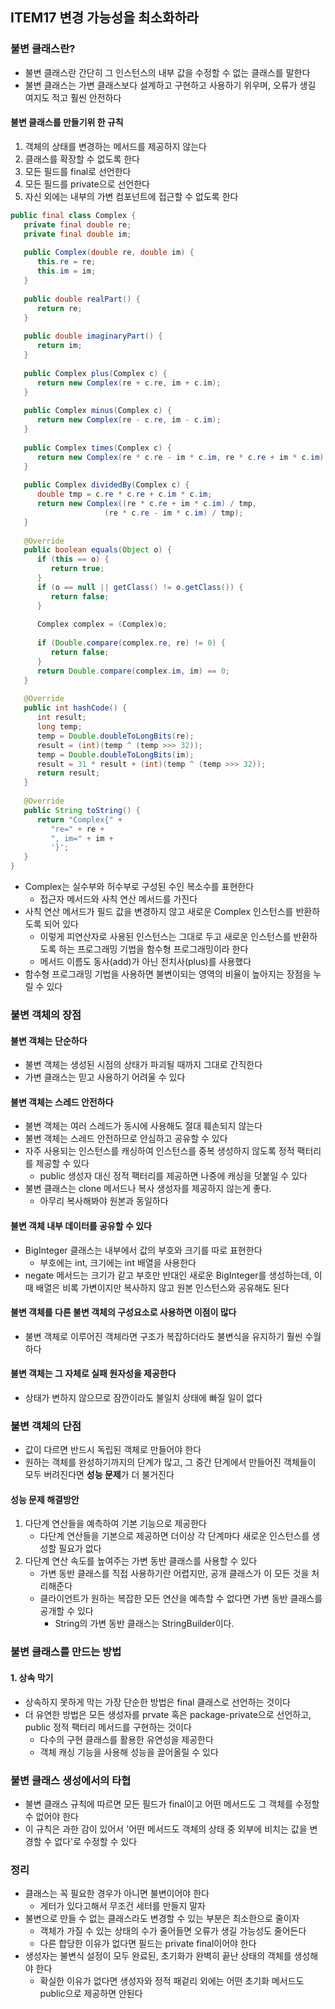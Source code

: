 ## ITEM17 변경 가능성을 최소화하라
### 불변 클래스란?
- 불변 클래스란 간단히 그 인스턴스의 내부 값을 수정할 수 없는 클래스를 말한다
- 불변 클래스는 가변 클래스보다 설계하고 구현하고 사용하기 위우며, 오류가 생길 여지도 적고 훨씬 안전하다

#### 불변 클래스를 만들기위 한 규칙
1. 객체의 상태를 변경하는 메서드를 제공하지 않는다
2. 클래스를 확장할 수 없도록 한다
3. 모든 필드를 final로 선언한다
4. 모든 필드를 private으로 선언한다
5. 자신 외에는 내부의 가변 컴포넌트에 접근할 수 없도록 한다

```Java
public final class Complex {  
   private final double re;  
   private final double im;  
  
   public Complex(double re, double im) {  
      this.re = re;  
      this.im = im;  
   }  
  
   public double realPart() {  
      return re;  
   }  
  
   public double imaginaryPart() {  
      return im;  
   }  
  
   public Complex plus(Complex c) {  
      return new Complex(re + c.re, im + c.im);  
   }  
  
   public Complex minus(Complex c) {  
      return new Complex(re - c.re, im - c.im);  
   }  
  
   public Complex times(Complex c) {  
      return new Complex(re * c.re - im * c.im, re * c.re + im * c.im);  
   }  
  
   public Complex dividedBy(Complex c) {  
      double tmp = c.re * c.re + c.im * c.im;  
      return new Complex((re * c.re + im * c.im) / tmp,  
                     (re * c.re - im * c.im) / tmp);  
   }  
  
   @Override  
   public boolean equals(Object o) {  
      if (this == o) {  
         return true;  
      }  
      if (o == null || getClass() != o.getClass()) {  
         return false;  
      }  
  
      Complex complex = (Complex)o;  
  
      if (Double.compare(complex.re, re) != 0) {  
         return false;  
      }  
      return Double.compare(complex.im, im) == 0;  
   }  
  
   @Override  
   public int hashCode() {  
      int result;  
      long temp;  
      temp = Double.doubleToLongBits(re);  
      result = (int)(temp ^ (temp >>> 32));  
      temp = Double.doubleToLongBits(im);  
      result = 31 * result + (int)(temp ^ (temp >>> 32));  
      return result;  
   }  
  
   @Override  
   public String toString() {  
      return "Complex{" +  
         "re=" + re +  
         ", im=" + im +  
         '}';  
   }  
}
```

- Complex는 실수부와 허수부로 구성된 수인 복소수를 표현한다
	- 접근자 메서드와 사칙 연산 메서드를 가진다
- 사칙 연산 메서드가 필드 값을 변경하지 않고 새로운 Complex 인스턴스를 반환하도록 되어 있다
	- 이렇게 피연산자로 사용된 인스턴스는 그대로 두고 새로운 인스턴스를 반환하도록 하는 프로그래밍 기법을 함수형 프로그래밍이라 한다
	- 메서드 이름도 동사(add)가 아닌 전치사(plus)를 사용했다
- 함수형 프로그래밍 기법을 사용하면 불변이되는 영역의 비율이 높아지는 장점을 누릴 수 있다

### 불변 객체의 장점
#### 불변 객체는 단순하다
- 불변 객체는 생성된 시점의 상태가 파괴될 때까지 그대로 간직한다
- 가변 클래스는 믿고 사용하기 어려울 수 있다

#### 불변 객체는 스레드 안전하다
- 불변 객체는 여러 스레드가 동시에 사용해도 절대 훼손되지 않는다
- 불변 객체는 스레드 안전하므로 안심하고 공유할 수 있다
- 자주 사용되는 인스턴스를 캐싱하여 인스턴스를 중복 생성하지 않도록 정적 팩터리를 제공할 수 있다
	- public 생성자 대신 정적 팩터리를 제공하면 나중에 캐싱을 덧붙일 수 있다
- 불변 클래스는 clone 메서드나 복사 생성자를 제공하지 않는게 좋다.
	- 아무리 복사해봐야 원본과 동일하다

#### 불변 객체 내부 데이터를 공유할 수 있다
-  BigInteger 클래스는 내부에서 값의 부호와 크기를 따로 표현한다
	- 부호에는 int, 크기에는 int 배열을 사용한다
- negate 메서드는 크기가 같고 부호만 반대인 새로운 BigInteger를 생성하는데, 이 때 배열은 비록 가변이지만 복사하지 않고 원본 인스턴스와 공유해도 된다

#### 불변 객체를 다른 불변 객체의 구성요소로 사용하면 이점이 많다
- 불변 객체로 이루어진 객체라면 구조가 복잡하더라도 불변식을 유지하기 훨씬 수월하다

#### 불변 객체는 그 자체로 실패 원자성을 제공한다
- 상태가 변하지 않으므로 잠깐이라도 불일치 상태에 빠질 일이 없다

### 불변 객체의 단점
- 값이 다르면 반드시 독립된 객체로 만들어야 한다
- 원하는 객체를 완성하기까지의 단계가 많고, 그 중간 단계에서 만들어진 객체들이 모두 버려진다면 **성능 문제**가 더 불거진다

#### 성능 문제 해결방안
1. 다단계 연산들을 예측하여 기본 기능으로 제공한다
   - 다단계 연산들을 기본으로 제공하면 더이상 각 단계마다 새로운 인스턴스를 생성할 필요가 없다
2. 다단계 연산 속도를 높여주는 가변 동반 클래스를 사용할 수 있다
   - 가변 동반 클래스를 직접 사용하기란 어렵지만, 공개 클래스가 이 모든 것을 처리해준다
   - 클라이언트가 원하는 복잡한 모든 연산을 예측할 수 없다면 가변 동반 클래스를 공개할 수 있다
	   - String의 가변 동반 클래스는 StringBuilder이다.

### 불변 클래스를 만드는 방법
#### 1. 상속 막기
- 상속하지 못하게 막는 가장 단순한 방법은 final 클래스로 선언하는 것이다
- 더 유연한 방법은 모든 생성자를 prvate 혹은 package-private으로 선언하고, public 정적 팩터리 메서드를 구현하는 것이다
	- 다수의 구현 클래스를 활용한 유연성을 제공한다
	- 객체 캐싱 기능을 사용해 성능을 끌어올릴 수 있다

### 불변 클래스 생성에서의 타협
- 불변 클래스 규칙에 따르면 모든 필드가 final이고 어떤 메서드도 그 객체를 수정할 수 없어야 한다
- 이 규칙은 과한 감이 있어서 '어떤 메서드도 객체의 상태 중 외부에 비치는 값을 변경할 수 없다'로 수정할 수 있다

### 정리
 - 클래스는 꼭 필요한 경우가 아니면 불변이어야 한다
	 - 게터가 있다고해서 무조건 세터를 만들지 말자
 - 불변으로 만들 수 없는 클래스라도 변경할 수 있는 부분은 최소한으로 줄이자
	 - 객체가 가질 수 있는 상태의 수가 줄어들면 오류가 생길 가능성도 줄어든다
	 - 다른 합당한 이유가 없다면 필드는 private final이어야 한다
 - 생성자는 불변식 설정이 모두 완료된, 초기화가 완벽히 끝난 상태의 객체를 생성해야 한다
	 - 확실한 이유가 없다면 생성자와 정적 패겉리 외에는 어떤 초기화 메서드도 public으로 제공하면 안된다



